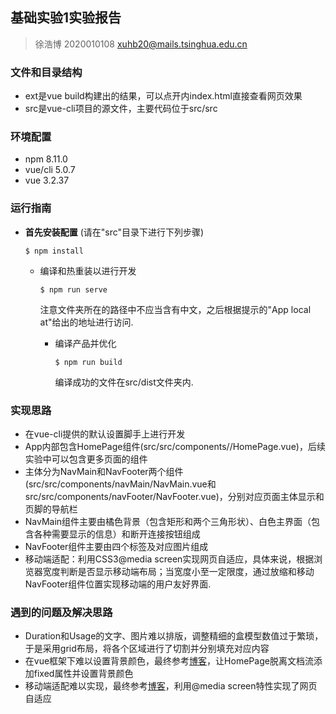 ## 基础实验1实验报告

>徐浩博 2020010108 xuhb20@mails.tsinghua.edu.cn

### 文件和目录结构

* ext是vue build构建出的结果，可以点开内index.html直接查看网页效果
* src是vue-cli项目的源文件，主要代码位于src/src

### 环境配置

* npm 8.11.0
* vue/cli 5.0.7
* vue 3.2.37

### 运行指南

* **首先安装配置** (请在"src"目录下进行下列步骤)

  ```shell
  $ npm install
  ```

  * 编译和热重装以进行开发

    ```shell
    $ npm run serve
    ```

    注意文件夹所在的路径中不应当含有中文，之后根据提示的"App local at"给出的地址进行访问.
  
  
    * 编译产品并优化
  
      ```shell
      $ npm run build
      ```
  
      编译成功的文件在src/dist文件夹内.
  


### 实现思路

* 在vue-cli提供的默认设置脚手上进行开发
* App内部包含HomePage组件(src/src/components//HomePage.vue)，后续实验中可以包含更多页面的组件
* 主体分为NavMain和NavFooter两个组件(src/src/components/navMain/NavMain.vue和src/src/components/navFooter/NavFooter.vue)，分别对应页面主体显示和页脚的导航栏
* NavMain组件主要由橘色背景（包含矩形和两个三角形状）、白色主界面（包含各种需要显示的信息）和断开连接按钮组成
* NavFooter组件主要由四个标签及对应图片组成
* 移动端适配：利用CSS3@media screen实现网页自适应，具体来说，根据浏览器宽度判断是否显示移动端布局；当宽度小至一定限度，通过放缩和移动NavFooter组件位置实现移动端的用户友好界面. 

### 遇到的问题及解决思路

* Duration和Usage的文字、图片难以排版，调整精细的盒模型数值过于繁琐，于是采用grid布局，将各个区域进行了切割并分别填充对应内容
* 在vue框架下难以设置背景颜色，最终参考[博客](https://www.yisu.com/zixun/588906.html)，让HomePage脱离文档流添加fixed属性并设置背景颜色
* 移动端适配难以实现，最终参考[博客](https://blog.csdn.net/weixin_44647098/article/details/116455455)，利用@media screen特性实现了网页自适应
